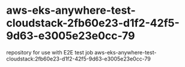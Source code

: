# aws-eks-anywhere-test-cloudstack-2fb60e23-d1f2-42f5-9d63-e3005e23e0cc-79
repository for use with E2E test job aws-eks-anywhere-test-cloudstack:2fb60e23-d1f2-42f5-9d63-e3005e23e0cc-79
